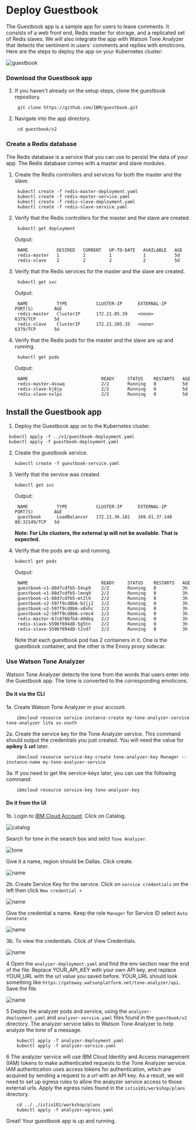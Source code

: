 # Deploy Guestbook

The Guestbook app is a sample app for users to leave comments. It consists of a web front end, Redis master for storage, and a replicated set of Redis slaves. We will also integrate the app with Watson Tone Analyzer that detects the sentiment in users' comments and replies with emoticons. Here are the steps to deploy the app on your Kubernetes cluster:

![guestbook](../.gitbook/assets/guesbook.jpg)

### Download the Guestbook app

1. If you haven't already on the setup steps, clone the guestbook repository.

   ```text
    git clone https://github.com/IBM/guestbook.git
   ```

2. Navigate into the app directory.

   ```text
    cd guestbook/v2
   ```

### Create a Redis database

The Redis database is a service that you can use to persist the data of your app. The Redis database comes with a master and slave modules.

1. Create the Redis controllers and services for both the master and the slave.

   ```text
    kubectl create -f redis-master-deployment.yaml
    kubectl create -f redis-master-service.yaml
    kubectl create -f redis-slave-deployment.yaml
    kubectl create -f redis-slave-service.yaml
   ```

2. Verify that the Redis controllers for the master and the slave are created.

   ```text
    kubectl get deployment
   ```

   Output:

   ```text
    NAME           DESIRED   CURRENT   UP-TO-DATE   AVAILABLE   AGE
    redis-master   1         1         1            1           5d
    redis-slave    2         2         2            2           5d
   ```

3. Verify that the Redis services for the master and the slave are created.

   ```text
    kubectl get svc
   ```

   Output:

   ```text
    NAME           TYPE           CLUSTER-IP      EXTERNAL-IP     PORT(S)        AGE
    redis-master   ClusterIP      172.21.85.39    <none>          6379/TCP       5d
    redis-slave    ClusterIP      172.21.205.35   <none>          6379/TCP       5d
   ```

4. Verify that the Redis pods for the master and the slave are up and running.

   ```text
    kubectl get pods
   ```

   Output:

   ```text
    NAME                            READY     STATUS    RESTARTS   AGE
    redis-master-4sswq              2/2       Running   0          5d
    redis-slave-kj8jp               2/2       Running   0          5d
    redis-slave-nslps               2/2       Running   0          5d
   ```

## Install the Guestbook app

1.  Deploy the Guestbook app on to the Kubernetes cluster.

   ```text
    kubectl apply -f ../v1/guestbook-deployment.yaml
    kubectl apply -f guestbook-deployment.yaml
   ```

2. Create the guestbook service.

   ```text
   kubectl create -f guestbook-service.yaml
   ```

3. Verify that the service was created.

   ```text
   kubectl get svc
   ```

   Output:

   ```text
    NAME           TYPE           CLUSTER-IP      EXTERNAL-IP     PORT(S)        AGE
    guestbook      LoadBalancer   172.21.36.181   169.61.37.140   80:32149/TCP   5d
   ```

   **Note: For Lite clusters, the external ip will not be available. That is expected.**

4. Verify that the pods are up and running.

   ```text
   kubectl get pods
   ```

   Output:

   ```text
    NAME                            READY     STATUS    RESTARTS   AGE
    guestbook-v1-88d7cdfb5-54sp9    2/2       Running   0          3h
    guestbook-v1-88d7cdfb5-lmnq9    2/2       Running   0          3h
    guestbook-v1-88d7cdfb5-mt2l9    2/2       Running   0          3h
    guestbook-v2-597f9cd8b6-b2jj2   2/2       Running   0          3h
    guestbook-v2-597f9cd8b6-v8vhc   2/2       Running   0          3h
    guestbook-v2-597f9cd8b6-vrmc4   2/2       Running   0          3h
    redis-master-67c878bfb4-49dkq   2/2       Running   0          3h
    redis-slave-5596f694d8-5g5tn    2/2       Running   0          3h
    redis-slave-5596f694d8-t2vd7    2/2       Running   0          3h
   ```

   Note that each guestbook pod has 2 containers in it. One is the guestbook container, and the other is the Envoy proxy sidecar.

### Use Watson Tone Analyzer

Watson Tone Analyzer detects the tone from the words that users enter into the Guestbook app. The tone is converted to the corresponding emoticons.

#### Do it via the CLI

1a. Create Watson Tone Analyzer in your account.

```text
    ibmcloud resource service-instance-create my-tone-analyzer-service tone-analyzer lite us-south
```

2a. Create the service key for the Tone Analyzer service. This command should output the credentials you just created. You will need the value for **apikey** & **url** later.

```text
    ibmcloud resource service-key-create tone-analyzer-key Manager --instance-name my-tone-analyzer-service
```

3a. If you need to get the service-keys later, you can use the following command:

```text
    ibmcloud resource service-key tone-analyzer-key
```

#### Do it from the UI

1b. Login to [IBM Cloud Account](https://github.com/moficodes/istio101/tree/287839800ef9645b7134078650fe3644c04d1128/gitbook/overview/cloud.ibm.com). Click on Catalog.

![catalog](../.gitbook/assets/catalog.png)

Search for tone in the search box and selct `Tone Analyzer`.

![tone](../.gitbook/assets/tone.png)

Give it a name, region should be Dallas. Click create.

![name](../.gitbook/assets/name.png)

2b. Create Service Key for the service. Click on `service credentials` on the left then click `New credential +`

![name](../.gitbook/assets/service.png)

Give the credential a name. Keep the role `Manager` for Service ID select `Auto Generate`

![name](../.gitbook/assets/creds.png)

3b. To view the credentials. Click of View Credentials.

![name](../.gitbook/assets/view.png)

4 Open the `analyzer-deployment.yaml` and find the env section near the end of the file. Replace YOUR\_API\_KEY with your own API key, and replace YOUR\_URL with the url value you saved before. YOUR\_URL should look something like `https://gateway.watsonplatform.net/tone-analyzer/api`. Save the file.

![name](../.gitbook/assets/analyzer.png)

5 Deploy the analyzer pods and service, using the `analyzer-deployment.yaml` and `analyzer-service.yaml` files found in the `guestbook/v2` directory. The analyzer service talks to Watson Tone Analyzer to help analyze the tone of a message.

```text
    kubectl apply -f analyzer-deployment.yaml
    kubectl apply -f analyzer-service.yaml
```

6 The analyzer service will use IBM Cloud Identity and Access management \(IAM\) tokens to make authenticated requests to the Tone Analyzer service. IAM authentication uses access tokens for authentication, which are acquired by sending a request to a url with an API key. As a result, we will need to set up egress rules to allow the analyzer service access to those external urls. Apply the egress rules found in the `istio101/workshop/plans` directory.

```text
    cd ../../istio101/workshop/plans
    kubectl apply -f analyzer-egress.yaml
```

Great! Your guestbook app is up and running. 

